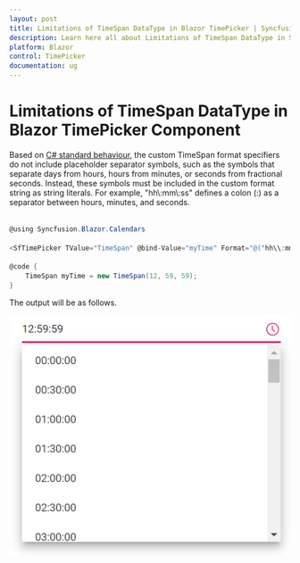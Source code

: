 ```yaml
---
layout: post
title: Limitations of TimeSpan DataType in Blazor TimePicker | Syncfusion
description: Learn here all about Limitations of TimeSpan DataType in Syncfusion Blazor TimePicker component and more.
platform: Blazor
control: TimePicker
documentation: ug
---
```


# Limitations of TimeSpan DataType in Blazor TimePicker Component

Based on [C# standard behaviour](https://docs.microsoft.com/en-us/dotnet/standard/base-types/custom-timespan-format-strings), the custom TimeSpan format specifiers  do not include placeholder separator symbols, such as the symbols that separate days from hours, hours from minutes, or seconds from fractional seconds. Instead, these symbols must be included in the custom format string as string literals. For example, "hh\\:mm\\:ss" defines a colon (:) as a separator between hours, minutes, and seconds.

```csharp

@using Syncfusion.Blazor.Calendars

<SfTimePicker TValue="TimeSpan" @bind-Value="myTime" Format="@("hh\\:mm\\:ss")"></SfTimePicker>

@code {
    TimeSpan myTime = new TimeSpan(12, 59, 59);
}

```

The output will be as follows.

![TimePicker](../images/timespan_format.png)